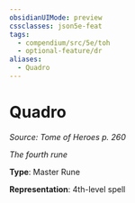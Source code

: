 ```yaml
---
obsidianUIMode: preview
cssclasses: json5e-feat
tags:
  - compendium/src/5e/toh
  - optional-feature/dr
aliases:
  - Quadro
---
```

# Quadro
*Source: Tome of Heroes p. 260*  

*The fourth rune*

**Type**: Master Rune

**Representation**: 4th-level spell